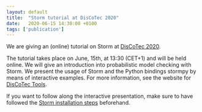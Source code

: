 ```yaml
---
layout: default
title:  "Storm tutorial at DisCoTec 2020"
date:   2020-06-15 14:30:00 +0100
tags: ['publication']
---
```


We are giving an (online) tutorial on Storm at [DisCoTec 2020](https://www.discotec.org/2020/).
<!--more-->

The tutorial takes place on June, 15th, at 13:30 (CET+1) and will be held online.
We will give an introduction into probabilistic model checking with Storm.
We present the usage of Storm and the Python bindings stormpy by means of interactive examples.
For more information, see the website for [DisCoTec Tools](https://www.discotec.org/2020/tutorials#the-probabilistic-model-checker-storm).

If you want to follow along the interactive presentation, make sure to have followed the [Storm installation steps](https://www.discotec.org/2020/storm-tutorial) beforehand.
